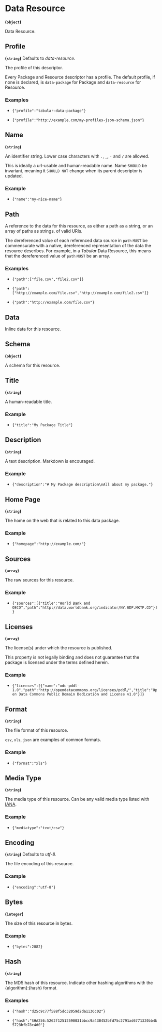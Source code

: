 # Data Resource

**(`object`)**

Data Resource.

## Profile

**(`string`)** Defaults to _data-resource_.

The profile of this descriptor.

Every Package and Resource descriptor has a profile. The default profile, if none is declared, is `data-package` for Package and `data-resource` for Resource.

### Examples

- `{"profile":"tabular-data-package"}`

- `{"profile":"http://example.com/my-profiles-json-schema.json"}`

## Name

**(`string`)**

An identifier string. Lower case characters with `.`, `_`, `-` and `/` are allowed.

This is ideally a url-usable and human-readable name. Name `SHOULD` be invariant, meaning it `SHOULD NOT` change when its parent descriptor is updated.

### Example

- `{"name":"my-nice-name"}`

## Path

A reference to the data for this resource, as either a path as a string, or an array of paths as strings. of valid URIs.

The dereferenced value of each referenced data source in `path` `MUST` be commensurate with a native, dereferenced representation of the data the resource describes. For example, in a *Tabular* Data Resource, this means that the dereferenced value of `path` `MUST` be an array.

### Examples

- `{"path":["file.csv","file2.csv"]}`

- `{"path":["http://example.com/file.csv","http://example.com/file2.csv"]}`

- `{"path":"http://example.com/file.csv"}`

## Data

Inline data for this resource.

## Schema

**(`object`)**

A schema for this resource.

## Title

**(`string`)**

A human-readable title.

### Example

- `{"title":"My Package Title"}`

## Description

**(`string`)**

A text description. Markdown is encouraged.

### Example

- `{"description":"# My Package description\nAll about my package."}`

## Home Page

**(`string`)**

The home on the web that is related to this data package.

### Example

- `{"homepage":"http://example.com/"}`

## Sources

**(`array`)**

The raw sources for this resource.

### Example

- `{"sources":[{"title":"World Bank and OECD","path":"http://data.worldbank.org/indicator/NY.GDP.MKTP.CD"}]}`

## Licenses

**(`array`)**

The license(s) under which the resource is published.

This property is not legally binding and does not guarantee that the package is licensed under the terms defined herein.

### Example

- `{"licenses":[{"name":"odc-pddl-1.0","path":"http://opendatacommons.org/licenses/pddl/","title":"Open Data Commons Public Domain Dedication and License v1.0"}]}`

## Format

**(`string`)**

The file format of this resource.

`csv`, `xls`, `json` are examples of common formats.

### Example

- `{"format":"xls"}`

## Media Type

**(`string`)**

The media type of this resource. Can be any valid media type listed with [IANA](https://www.iana.org/assignments/media-types/media-types.xhtml).

### Example

- `{"mediatype":"text/csv"}`

## Encoding

**(`string`)** Defaults to _utf-8_.

The file encoding of this resource.

### Example

- `{"encoding":"utf-8"}`

## Bytes

**(`integer`)**

The size of this resource in bytes.

### Example

- `{"bytes":2082}`

## Hash

**(`string`)**

The MD5 hash of this resource. Indicate other hashing algorithms with the {algorithm}:{hash} format.

### Examples

- `{"hash":"d25c9c77f588f5dc32059d2da1136c02"}`

- `{"hash":"SHA256:5262f12512590031bbcc9a430452bfd75c2791ad6771320bb4b5728bfb78c4d0"}`
